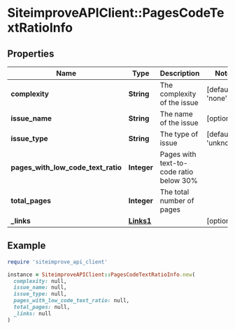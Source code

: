 # SiteimproveAPIClient::PagesCodeTextRatioInfo

## Properties

| Name | Type | Description | Notes |
| ---- | ---- | ----------- | ----- |
| **complexity** | **String** | The complexity of the issue | [default to &#39;none&#39;] |
| **issue_name** | **String** | The name of the issue | [optional] |
| **issue_type** | **String** | The type of issue | [default to &#39;unknown&#39;] |
| **pages_with_low_code_text_ratio** | **Integer** | Pages with text-to-code ratio below 30% |  |
| **total_pages** | **Integer** | The total number of pages |  |
| **_links** | [**Links1**](Links1.md) |  | [optional] |

## Example

```ruby
require 'siteimprove_api_client'

instance = SiteimproveAPIClient::PagesCodeTextRatioInfo.new(
  complexity: null,
  issue_name: null,
  issue_type: null,
  pages_with_low_code_text_ratio: null,
  total_pages: null,
  _links: null
)
```

